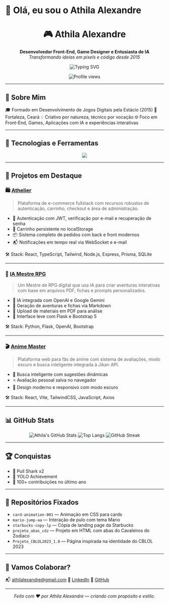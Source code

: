 # 👋 Olá, eu sou o Athila Alexandre

<div align="center">

<h1>🎮 Athila Alexandre</h1>

<p>
  <strong> Desenvolvedor Front-End, Game Designer e Entusiasta de IA </strong><br>
  <em> Transformando ideias em pixels e código desde 2015 </em>
</p>

<img src="https://readme-typing-svg.demolab.com?font=Fira+Code&pause=1000&center=true&vCenter=true&width=435&lines=Desenvolvedor+FullStack+com+toque+criativo;Apaixonado+por+Games%2C+UI%2FUX+e+IA;Vamos+construir+algo+incr%C3%ADvel+juntos%3F" alt="Typing SVG" />

![Profile views](https://komarev.com/ghpvc/?username=athilalexandre\&style=flat-square\&color=blue)

</div>

---

## 🧠 Sobre Mim

🎓 Formado em Desenvolvimento de Jogos Digitais pela Estácio (2015)
📍 Fortaleza, Ceará
💡 Criativo por natureza, técnico por vocação
🌐 Foco em Front-End, Games, Aplicações com IA e experiências interativas

---

## 💼 Tecnologias e Ferramentas

<div align="center">
  <img src="https://skillicons.dev/icons?i=react,ts,js,nodejs,python,flask,tailwind,prisma,vite,git,github,sqlite,html,css" />
</div>

---

## 🚀 Projetos em Destaque

### 🛍️ [Athelier](https://github.com/athilalexandre/athelier)

> Plataforma de e-commerce fullstack com recursos robustos de autenticação, carrinho, checkout e área de administração.

* 🔐 Autenticação com JWT, verificação por e-mail e recuperação de senha
* 🛒 Carrinho persistente no localStorage
* 📦 Sistema completo de pedidos com back e front modernos
* 📬 Notificações em tempo real via WebSocket e e-mail

🛠️ Stack: React, TypeScript, Tailwind, Node.js, Express, Prisma, SQLite

---

### 🧙 [IA Mestre RPG](https://github.com/athilalexandre/ia-mestre-rpg)

> Um Mestre de RPG digital que usa IA para criar aventuras interativas com base em arquivos PDF, fichas e prompts personalizados.

* 🤖 IA integrada com OpenAI e Google Gemini
* 📝 Geração de aventuras e fichas via Markdown
* 📁 Upload de materiais em PDF para análise
* 🧭 Interface leve com Flask e Bootstrap 5

🛠️ Stack: Python, Flask, OpenAI, Bootstrap

---

### 🎬 [Anime Master](https://github.com/athilalexandre/anime-master)

> Plataforma web para fãs de anime com sistema de avaliações, modo escuro e busca inteligente integrada à Jikan API.

* 🔎 Busca inteligente com sugestões dinâmicas
* ⭐ Avaliação pessoal salva no navegador
* 🎨 Design moderno e responsivo com modo escuro

🛠️ Stack: React, Vite, TailwindCSS, JavaScript, Axios

---

## 📊 GitHub Stats

<div align="center">
  <img src="https://github-readme-stats.vercel.app/api?username=athilalexandre&show_icons=true&theme=radical" alt="Athila's GitHub Stats" />
  <img src="https://github-readme-stats.vercel.app/api/top-langs/?username=athilalexandre&layout=compact&theme=radical" alt="Top Langs" />
  <img src="https://github-readme-streak-stats.herokuapp.com/?user=athilalexandre&theme=radical" alt="GitHub Streak" />
</div>

---

## 🏆 Conquistas

* 🦈 Pull Shark x2
* 🚀 YOLO Achievement
* 📅 100+ contribuições no último ano

---

## 📌 Repositórios Fixados

* `card-animation-001` — Animação em CSS para cards
* `mario-jump-aa` — Interação de pulo com tema Mario
* `starbucks-copy-lp` — Cópia de landing page da Starbucks
* `projeto_abas_cdz` — Projeto em HTML com abas do Cavaleiros do Zodíaco
* `Projeto_CBLOL2023_1.0` — Página inspirada na identidade do CBLOL 2023

---

## 🤝 Vamos Colaborar?

📬 [athilalexandre@gmail.com](mailto:athilalexandre@gmail.com)
🔗 [LinkedIn](https://www.linkedin.com/in/athila-alexandre/)
🐙 [GitHub](https://github.com/athilalexandre)

---

<p align="center">
  <em>Feito com ❤️ por Athila Alexandre — criando com propósito e estilo.</em>
</p>

